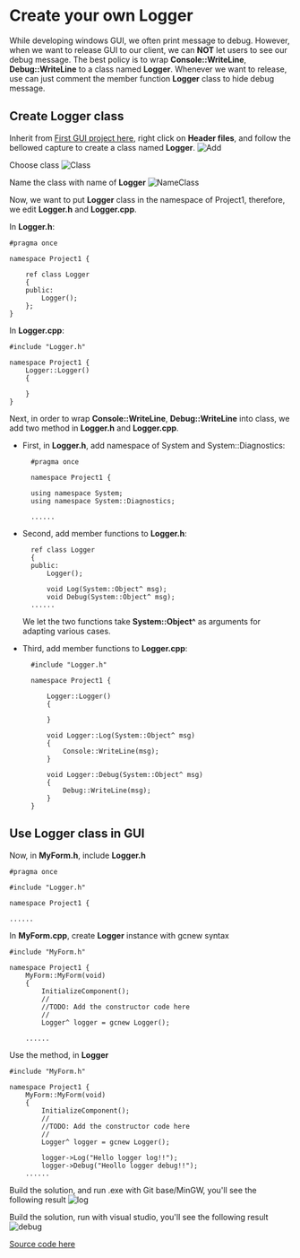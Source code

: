 # Create your own Logger

While developing windows GUI, we often print message to debug. However, when we want to release GUI to our client, we can **NOT** let users to see our debug message. The best policy is to wrap **Console::WriteLine**, **Debug::WriteLine** to a class named **Logger**. Whenever we want to release, use can just comment the member function **Logger** class to hide debug message.

## Create Logger class

Inherit from [First GUI project here](/doc/Ch2/src/Project1), right click on **Header files**, and follow the bellowed capture to create a class named **Logger**.
![Add](/doc/Ch4/img/4-2-1.jpg)

Choose class
![Class](/doc/Ch4/img/4-2-2.jpg)

Name the class with name of **Logger**
![NameClass](/doc/Ch4/img/4-2-3.jpg)

Now, we want to put **Logger** class in the namespace of Project1, therefore, we edit **Logger.h** and **Logger.cpp**.

In **Logger.h**:

    #pragma once
    
    namespace Project1 {
    
        ref class Logger
        {
        public:
            Logger();
        };
    }
    
In **Logger.cpp**:

    #include "Logger.h"
    
    namespace Project1 {
        Logger::Logger()
        {
    
        }
    }

Next, in order to wrap **Console::WriteLine**, **Debug::WriteLine** into class, we add two method in **Logger.h** and **Logger.cpp**.

* First, in **Logger.h**, add namespace of System and System::Diagnostics:

        #pragma once
    
        namespace Project1 {
    
        using namespace System;
        using namespace System::Diagnostics;
    
        ......
        
* Second, add member functions to **Logger.h**:

        ref class Logger
        {
        public:
            Logger();
    
            void Log(System::Object^ msg);
            void Debug(System::Object^ msg);
        ......
        
    We let the two functions take **System::Object^** as arguments for adapting various cases.
        
* Third, add member functions to **Logger.cpp**:

        #include "Logger.h"
        
        namespace Project1 {
    
            Logger::Logger()
            {
        
            }
        
            void Logger::Log(System::Object^ msg) 
            {
                Console::WriteLine(msg);
            }
        
            void Logger::Debug(System::Object^ msg)
            {
                Debug::WriteLine(msg);
            }
        }

## Use Logger class in GUI

Now, in **MyForm.h**, include **Logger.h**

    #pragma once
    
    #include "Logger.h"
    
    namespace Project1 {
    
    ......
    
In **MyForm.cpp**, create **Logger** instance with gcnew syntax

    #include "MyForm.h"

    namespace Project1 {
        MyForm::MyForm(void)
        {
            InitializeComponent();
            //
            //TODO: Add the constructor code here
            //
            Logger^ logger = gcnew Logger();
            
        ......

Use the method, in **Logger**

    #include "MyForm.h"

    namespace Project1 {
        MyForm::MyForm(void)
        {
            InitializeComponent();
            //
            //TODO: Add the constructor code here
            //
            Logger^ logger = gcnew Logger();
    
            logger->Log("Hello logger log!!");
            logger->Debug("Heollo logger debug!!");
        ......
        
        
Build the solution, and run .exe with Git base/MinGW, you'll see the following result
![log](/doc/Ch4/img/4-2-4.jpg)

Build the solution, run with visual studio, you'll see the following result
![debug](/doc/Ch4/img/4-2-5.jpg)

[Source code here](/doc/Ch4/src/Project1)